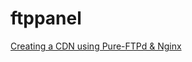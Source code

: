 ftppanel
========

[Creating a CDN using Pure-FTPd & Nginx](http://markdown-wiki.gopagoda.com/ftp/54_creating-a-cdn-using-pure-ftpd-amp-nginx)